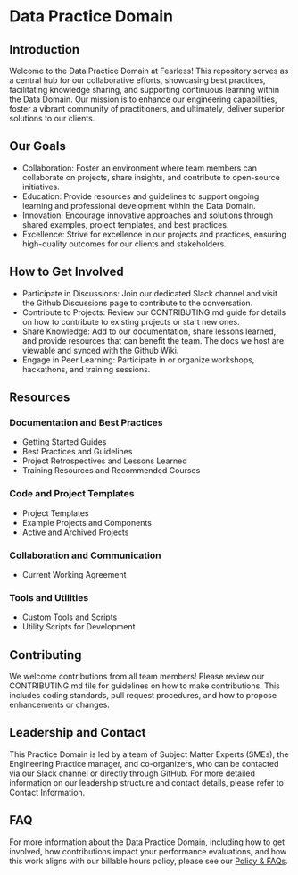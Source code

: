 # Data Practice Domain

## Introduction
Welcome to the Data Practice Domain at Fearless! This repository serves as a central hub for our collaborative efforts, showcasing best practices, facilitating knowledge sharing, and supporting continuous learning within the Data Domain. Our mission is to enhance our engineering capabilities, foster a vibrant community of practitioners, and ultimately, deliver superior solutions to our clients.

## Our Goals
* Collaboration: Foster an environment where team members can collaborate on projects, share insights, and contribute to open-source initiatives.
* Education: Provide resources and guidelines to support ongoing learning and professional development within the Data Domain.
* Innovation: Encourage innovative approaches and solutions through shared examples, project templates, and best practices.
* Excellence: Strive for excellence in our projects and practices, ensuring high-quality outcomes for our clients and stakeholders.

## How to Get Involved
* Participate in Discussions: Join our dedicated Slack channel and visit the Github Discussions page to contribute to the conversation.
* Contribute to Projects: Review our CONTRIBUTING.md guide for details on how to contribute to existing projects or start new ones.
* Share Knowledge: Add to our documentation, share lessons learned, and provide resources that can benefit the team. The docs we host are viewable and synced with the Github Wiki.
* Engage in Peer Learning: Participate in or organize workshops, hackathons, and training sessions.

## Resources

### Documentation and Best Practices
* Getting Started Guides
* Best Practices and Guidelines
* Project Retrospectives and Lessons Learned
* Training Resources and Recommended Courses

### Code and Project Templates
* Project Templates
* Example Projects and Components
* Active and Archived Projects

### Collaboration and Communication
* Current Working Agreement

### Tools and Utilities
* Custom Tools and Scripts
* Utility Scripts for Development

## Contributing
We welcome contributions from all team members! Please review our CONTRIBUTING.md file for guidelines on how to make contributions. This includes coding standards, pull request procedures, and how to propose enhancements or changes.

## Leadership and Contact
This Practice Domain is led by a team of Subject Matter Experts (SMEs), the Engineering Practice manager, and co-organizers, who can be contacted via our Slack channel or directly through GitHub. For more detailed information on our leadership structure and contact details, please refer to Contact Information.

## FAQ
For more information about the Data Practice Domain, including how to get involved, how contributions impact your performance evaluations, and how this work aligns with our billable hours policy, please see our [Policy & FAQs](https://docs.google.com/document/d/1ScMFUJ32Su99KX6-B54vfcnchA5p-D33TY-gi1jnbr4/edit).